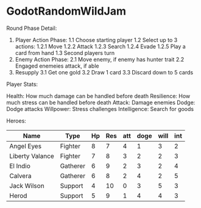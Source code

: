 # GodotRandomWildJam



Round Phase Detail:


1. Player Action Phase:
  1.1 Choose starting player
  1.2 Select up to 3 actions:
    1.2.1 Move
    1.2.2 Attack
    1.2.3 Search
    1.2.4 Evade
    1.2.5 Play a card from hand
  1.3 Second players turn
1. Enemy Action Phase:
  2.1 Move enemy, if enemy has hunter trait
  2.2 Engaged enemeies attack, if able
1. Resupply
  3.1 Get one gold
  3.2 Draw 1 card
  3.3 Discard down to 5 cards

Player Stats:

Health: How much damage can be handled before death
Resilience: How much stress can be handled before death
Attack: Damage enemies
Dodge: Dodge attacks
Willpower: Stress challenges
Intelligence: Search for goods


Heroes:

| Name            | Type     | Hp  | Res | att | doge | will | int |
| --------------- | -------- | --- | --- | --- | ---- | ---- | --- |
| Angel Eyes      | Fighter  | 8   | 7   | 4   | 1    | 3    | 2   |
| Liberty Valance | Fighter  | 7   | 8   | 3   | 2    | 2    | 3   |
| El Indio        | Gatherer | 6   | 9   | 2   | 3    | 2    | 4   |
| Calvera         | Gatherer | 6   | 8   | 2   | 4    | 2    | 5   |
| Jack Wilson     | Support  | 4   | 10  | 0   | 3    | 5    | 3   |
| Herod           | Support  | 5   | 9   | 1   | 4    | 4    | 3   |


